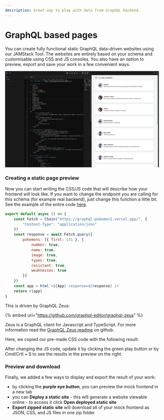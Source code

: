 ```yaml
---
description: Great way to play with data from GraphQL backend.
---
```


# GraphQL based pages

You can create fully functional static GraphQL data-driven websites using our JAMStack Tool. The websites are entirely based on your schema and customisable using CSS and JS consoles. You also have an option to preview, export and save your work in a few convenient ways.

![](<../../.gitbook/assets/image (2).png>)



### Creating a static page preview

Now you can start writing the CSS/JS code that will describe how your frontend will look like. If you want to change the endpoint you are calling for this schema (for example real backend), just change this function a little bit. See the example of the entire code [here](https://nightly.graphqleditor.com/stack-of-the-future/pokemon?visibleMenu=mock).

```javascript
export default async () => {
    const Fetch = Chain("https://graphql-pokemon2.vercel.app/", {
        "Content-Type": "application/json"
    })
    const response = await Fetch.query({
        pokemons: [{ first: 151 }, {
            number: true,
            name: true,
            image: true,
            types: true,
            resistant: true,
            weaknesses: true
        }]
    })
    const app = html`<${App} response=${response} />`
    return r(app)
}
```

This is driven by GraphQL Zeus:

{% embed url="https://github.com/graphql-editor/graphql-zeus" %}

Zeus is a GraphQL client for Javascript and TypeScript. For more information read the [GraphQL Zeus readme](https://github.com/graphql-editor/graphql-zeus/blob/master/README.md) on github.

Here, we copied our pre-made CSS code with the following result:

After changing the JS code, update it by clicking the green play button or by Cmd/Crtl + S to see the results in the preview on the right.

### Preview and download&#x20;

Finally, we added a few ways to display and export the result of your work:

* by clicking the **purple eye button**, you can preview the mock frontend in a new tab
* you can **Deploy a static site** - this will generate a website viewable online - to access it click **Open deployed static site**
* **Export zipped static site** will download all of your mock frontend as JSON, CSS, and JS files in one zip folder
